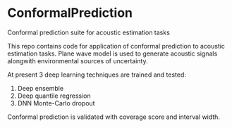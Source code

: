 # ConformalPrediction
Conformal prediction suite for acoustic estimation tasks

This repo contains code for application of conformal prediction to acoustic estimation tasks.
Plane wave model is used to generate acoustic signals alongwith environmental sources of uncertainty.

At present 3 deep learning techniques are trained and tested:
1. Deep ensemble
2. Deep quantile regression
3. DNN Monte-Carlo dropout

Conformal prediction is validated with coverage score and interval width.
